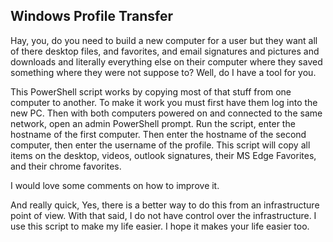 ## Windows Profile Transfer

Hay, you, do you need to build a new computer for a user but they want all of there desktop files, and favorites, and email signatures and pictures and downloads and literally everything else on their computer where they saved something where they were not suppose to? Well, do I have a tool for you.

This PowerShell script works by copying most of that stuff from one computer to another. To make it work you must first have them log into the new PC. Then with both computers powered on and connected to the same network, open an admin PowerShell prompt. Run the script, enter the hostname of the first computer. Then enter the hostname of the second computer, then enter the username of the profile. This script will copy all items on the desktop, videos, outlook signatures, their MS Edge Favorites, and their chrome favorites. 

I would love some comments on how to improve it. 

And really quick, Yes, there is a better way to do this from an infrastructure point of view. With that said, I do not have control over the infrastructure. I use this script to make my life easier. I hope it makes your life easier too. 
